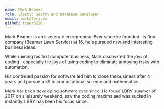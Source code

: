 ```yaml
---
name: Mark Beamer
role: Elastic Search and Database Developer
email: mark@lbry.io
github: tiger5226
---
```


Mark Beamer is an inveterate entrepreneur. Ever since he founded his first company (Beamer Lawn Service) at 16, he's pursued new and interesting business ideas. 

While running his first computer business, Mark discovered the joys of coding - especially the joys of using coding to eliminate annoying tasks with automation. 

His continued passion for software led him to close the business after 4 years and pursue a BS in computational science and mathematics.

Mark has been developing software ever since. He found LBRY summer of 2017 on a leisurely weekend, saw the coding maxims and was sucked in instantly. LBRY has been his focus since.
